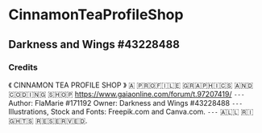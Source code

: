 # CinnamonTeaProfileShop

## Darkness and Wings #43228488

### Credits

《 CINNAMON TEA PROFILE SHOP 》
🇦‌ 🇵‌🇷‌🇴‌🇫‌🇮‌🇱‌🇪‌ 🇬‌🇷‌🇦‌🇵‌🇭‌🇮‌🇨‌🇸‌ 🇦‌🇳‌🇩‌ 🇨‌🇴‌🇩‌🇮‌🇳‌🇬‌ 🇸‌🇭‌🇴‌🇵‌
https://www.gaiaonline.com/forum/t.97207419/
``---``
Author: FlaMarie #171192
Owner: Darkness and Wings #43228488
``---``
Illustrations, Stock and Fonts: Freepik.com and Canva.com.
``---``
🇦‌🇱‌🇱‌ 🇷‌🇮‌🇬‌🇭‌🇹‌🇸‌ 🇷‌🇪‌🇸‌🇪‌🇷‌🇻‌🇪‌🇩‌.